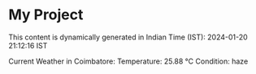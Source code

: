 # My Project

This content is dynamically generated in Indian Time (IST): 2024-01-20 21:12:16 IST


Current Weather in Coimbatore:
Temperature: 25.88 °C
Condition: haze
